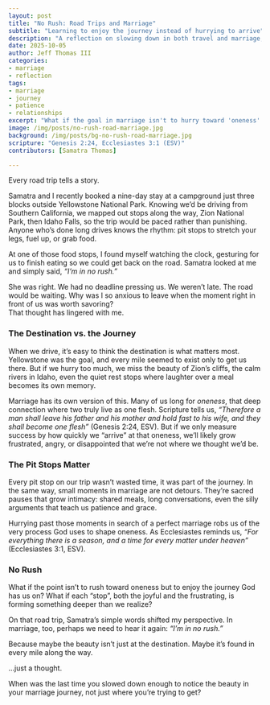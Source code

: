 ```yaml
---
layout: post
title: "No Rush: Road Trips and Marriage"
subtitle: "Learning to enjoy the journey instead of hurrying to arrive"
description: "A reflection on slowing down in both travel and marriage, seeing the beauty in the journey rather than rushing to reach the destination."
date: 2025-10-05
author: Jeff Thomas III
categories:  
- marriage  
- reflection
tags:  
- marriage  
- journey  
- patience  
- relationships
excerpt: "What if the goal in marriage isn't to hurry toward 'oneness' but to enjoy the road that gets us there?"
image: /img/posts/no-rush-road-marriage.jpg
background: /img/posts/bg-no-rush-road-marriage.jpg
scripture: "Genesis 2:24, Ecclesiastes 3:1 (ESV)"
contributors: [Samatra Thomas]

---
```

Every road trip tells a story.  

Samatra and I recently booked a nine-day stay at a campground just three blocks outside Yellowstone National Park. Knowing we’d be driving from Southern California, we mapped out stops along the way, Zion National Park, then Idaho Falls, so the trip would be paced rather than punishing. Anyone who’s done long drives knows the rhythm: pit stops to stretch your legs, fuel up, or grab food.  

At one of those food stops, I found myself watching the clock, gesturing for us to finish eating so we could get back on the road. Samatra looked at me and simply said, *“I’m in no rush.”*  

She was right. We had no deadline pressing us. We weren’t late. The road would be waiting. Why was I so anxious to leave when the moment right in front of us was worth savoring?  
That thought has lingered with me.  

### The Destination vs. the Journey
When we drive, it’s easy to think the destination is what matters most. Yellowstone was the goal, and every mile seemed to exist only to get us there. But if we hurry too much, we miss the beauty of Zion’s cliffs, the calm rivers in Idaho, even the quiet rest stops where laughter over a meal becomes its own memory.
  
Marriage has its own version of this. Many of us long for *oneness*, that deep connection where two truly live as one flesh. Scripture tells us, *“Therefore a man shall leave his father and his mother and hold fast to his wife, and they shall become one flesh”* (Genesis 2:24, ESV). But if we only measure success by how quickly we “arrive” at that oneness, we’ll likely grow frustrated, angry, or disappointed that we’re not where we thought we’d be.  

### The Pit Stops Matter
Every pit stop on our trip wasn’t wasted time, it was part of the journey. In the same way, small moments in marriage are not detours. They’re sacred pauses that grow intimacy: shared meals, long conversations, even the silly arguments that teach us patience and grace.  


Hurrying past those moments in search of a perfect marriage robs us of the very process God uses to shape oneness. As Ecclesiastes reminds us, *“For everything there is a season, and a time for every matter under heaven”* (Ecclesiastes 3:1, ESV). 

### No Rush
What if the point isn’t to rush toward oneness but to enjoy the journey God has us on? What if each “stop”, both the joyful and the frustrating, is forming something deeper than we realize?  

On that road trip, Samatra’s simple words shifted my perspective. In marriage, too, perhaps we need to hear it again: *“I’m in no rush.”*  

Because maybe the beauty isn’t just at the destination. Maybe it’s found in every mile along the way.  

…just a thought.  

When was the last time you slowed down enough to notice the beauty in your marriage journey, not just where you’re trying to get?
<!--stackedit_data:
eyJoaXN0b3J5IjpbLTc2NTA1ODE5MF19
-->
